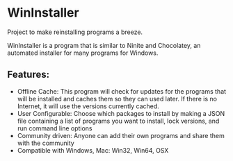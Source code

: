 # WinInstaller
Project to make reinstalling programs a breeze.

WinInstaller is a program that is similar to Ninite and Chocolatey, an automated installer for many programs for Windows.

## Features:
- Offline Cache:
	This program will check for updates for the programs that will be installed and caches them so they can used later.
	If there is no Internet, it will use the versions currently cached.
- User Configurable:
	Choose which packages to install by making a JSON file containing a list of programs you want to install, lock versions,
	and run command line options
- Community driven:
	Anyone can add their own programs and share them with the community
- Compatible with Windows, Mac:
	Win32, Win64, OSX 